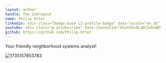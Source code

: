 ```yaml
---
layout: author
handle: The 2xdropout
name: Philip Otter
linkedin: <div class="badge-base LI-profile-badge" data-locale="en_US" data-size="large" data-theme="dark" data-type="HORIZONTAL" data-vanity="philip-otter-a782a7152" data-version="v1"><a class="badge-base__link LI-simple-link" href="https://www.linkedin.com/in/philip-otter-a782a7152?trk=profile-badge">Philip Otter</a></div>
youtube: <div class="g-ytsubscribe" data-channelid="UCeStDx9LaBCIebvBDVcO22A" data-layout="default" data-theme="dark" data-count="hidden"></div>
github: https://github.com/Philip-Otter
---
```

Your friendly neighborhood systems analyst!

![1735157853783](https://github.com/user-attachments/assets/40f50351-29aa-44d7-abfd-498db40aee7d)

<script src="https://platform.linkedin.com/badges/js/profile.js" async defer type="text/javascript"></script>
<script src="https://apis.google.com/js/platform.js"></script>
